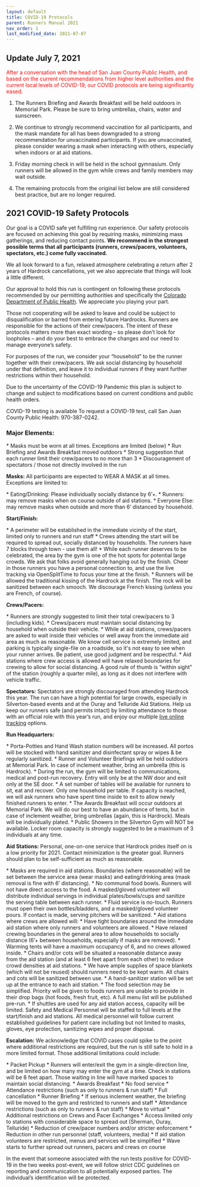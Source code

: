 ```yaml
---
layout: default
title: COVID-19 Protocols
parent: Runners Manual 2021
nav_order: 1
last_modified_date: 2021-07-07
---
```


<div style="page-break-after: always; break-after: page;"></div>

## Update July 7, 2021

<span style="color: red;">After a conversation with the head of San Juan County Public Health, and based on the current recommendations from higher level authorities and the current local levels of COVID-19, our COVID protocols are being significantly eased.</span>

1) The Runners Briefing and Awards Breakfast will be held outdoors in Memorial Park. Please be sure to bring umbrellas, chairs, water and sunscreen.

2) We continue to strongly recommend vaccination for all participants, and the mask mandate for all has been downgraded to a strong recommendation for unvaccinated participants. If you are unvaccinated, please consider wearing a mask when interacting with others, especially when indoors or at aid stations.

3) Friday morning check in will be held in the school gymnasium. Only runners will be allowed in the gym while crews and family members may wait outside.

4) The remaining protocols from the original list below are still considered best practice, but are no longer required.
 
## 2021 COVID-19 Safety Protocols

Our goal is a COVID safe yet fulfilling run experience. Our safety protocols are focused on achieving this goal by requiring masks, minimizing mass gatherings, and reducing contact points. **We recommend in the strongest possible terms that all participants (runners, crews/pacers, volunteers, spectators, etc.) come fully vaccinated.**

We all look forward to a fun, relaxed atmosphere celebrating a return after 2 years of Hardrock cancellations, yet we also appreciate that things will look a little different.  

Our approval to hold this run is contingent on following these protocols recommended by our permitting authorities and specifically the [Colorado Department of Public Health](https://covid19.colorado.gov/). We appreciate you playing your part.

Those not cooperating will be asked to leave and could be subject to disqualification or barred from entering future Hardrocks.  Runners are responsible for the actions of their crew/pacers.   The intent of these protocols matters more than exact wording – so please don’t look for loopholes – and do your best to embrace the changes and our need to manage everyone’s safety. 

For purposes of the run, we consider your “household” to be the runner together with their crew/pacers.  We ask social distancing by household under that definition, and leave it to individual runners if they want further restrictions within their household.

Due to the uncertainty of the COVID-19 Pandemic this plan is subject to change and subject to modifications based on current conditions and public health orders.

COVID-19 testing is available To request a COVID-19 test, call San Juan County Public Health: 970-387-0242.

### Major Elements: 
<div class="printme"></div>
* Masks must be worn at all times. Exceptions are limited (below)
* Run Briefing and Awards Breakfast moved outdoors
* Strong suggestion that each runner limit their crew/pacers to no more than 3 
* Discouragement of spectators / those not directly involved in the run

**Masks:** 
All participants are expected to WEAR A MASK at all times.  Exceptions are limited to:
<div class="printme"></div>
* Eating/Drinking: Please individually socially distance by 6’+.
* Runners: may remove masks when on course outside of aid stations.
* Everyone Else: may remove masks when outside and more than 6’ distanced by household.

**Start/Finish:** 
<div class="printme"></div>
* A perimeter will be established in the immediate vicinity of the start, limited only to runners and run staff
* Crews attending the start will be required to spread out, socially distanced by households.  The runners have 7 blocks through town - use them all!
* While each runner deserves to be celebrated, the area by the gym is one of the hot spots for potential large crowds.  We ask that folks avoid generally hanging out by the finish. Cheer in those runners you have a personal connection to, and use the live tracking via OpenSplitTime to focus your time at the finish.
* Runners will be allowed the traditional kissing of the Hardrock at the finish.  The rock will be sanitized between each smooch.  We discourage French kissing (unless you are French, of course).

**Crews/Pacers:** 
<div class="printme"></div>
* Runners are strongly suggested to limit their total crew/pacers to 3 (including kids).
* Crews/pacers must maintain social distancing by household when outside their vehicle.
* While at aid stations, crews/pacers are asked to wait inside their vehicles or well away from the immediate aid area as much as reasonable.  We know cell service is extremely limited, and parking is typically single-file on a roadside, so it's not easy to see when your runner arrives.  Be patient, use good judgment and be respectful.
* Aid stations where crew access is allowed will have relaxed boundaries for crewing to allow for social distancing.  A good rule of thumb is “within sight” of the station (roughly a quarter mile), as long as it does not interfere with vehicle traffic.

**Spectators:** 
Spectators are strongly discouraged from attending Hardrock this year.  The run can have a high potential for large crowds, especially in Silverton-based events and at the Ouray and Telluride Aid Stations.  Help us keep our runners safe (and permits intact) by limiting attendance to those with an official role with this year’s run, and enjoy our multiple [live online tracking](https://www.hardrock100.com/) options. 

**Run Headquarters:** 
<div class="printme"></div>
* Porta-Potties and Hand Wash station numbers will be increased.  All portos will be stocked with hand sanitizer and disinfectant spray or wipes & be regularly sanitized.
* Runner and Volunteer Briefings will be held outdoors at Memorial Park.  In case of inclement weather, bring an umbrella (this is Hardrock).
* During the run, the gym will be limited to communications, medical and post-run recovery.  Entry will only be at the NW door and exit only at the SE door.
  * A set number of tables will be available for runners to sit, eat and recover.  Only one household per table.  If capacity is reached, we will ask runners who have spent time inside to exit to allow newly finished runners to enter.
* The Awards Breakfast will occur outdoors at Memorial Park.  We will do our best to have an abundance of tents, but in case of inclement weather, bring umbrellas (again, this is Hardrock).  Meals will be individually plated.
* Public Showers in the Silverton Gym will NOT be available.  Locker room capacity is strongly suggested to be a maximum of 3 individuals at any time.

**Aid Stations:** 
Personal, one-on-one service that Hardrock prides itself on is a low priority for 2021.  Contact minimization is the greater goal.  Runners should plan to be self-sufficient as much as reasonable.
<div class="printme"></div>
* Masks are required in aid stations.  Boundaries (where reasonable) will be set between the service area (wear masks) and eating/drinking area (mask removal is fine with 6’ distancing).
* No communal food bowls.  Runners will not have direct access to the food.  A masked/gloved volunteer will distribute individual servings in individual plates/bowls/cups and sanitize the serving table between each runner.
* Fluid service is no-touch.  Runners must open their own bottles/bladders, and a masked/gloved volunteer pours.  If contact is made, serving pitchers will be sanitized.
* Aid stations where crews are allowed will:
  * Have tight boundaries around the immediate aid station where only runners and volunteers are allowed.
  * Have relaxed crewing boundaries in the general area to allow households to socially distance (6’+ between households, especially if masks are removed).
* Warming tents will have a maximum occupancy of 6, and no crews allowed inside. 
* Chairs and/or cots will be situated a reasonable distance away from the aid station (and at least 6 feet apart from each other) to reduce crowd densities at aid stations. 
* We have ample supplies of space blankets (which will not be reused) should runners need to be kept warm. All chairs and cots will be sanitized between use. 
* A hand-sanitizer station will be set up at the entrance to each aid station.
* The food selection may be simplified.  Priority will be given to foods runners are unable to provide in their drop bags (hot foods, fresh fruit, etc).  A full menu list will be published pre-run.
* If shuttles are used for any aid station access, capacity will be limited.
Safety and Medical Personnel will be staffed to full levels at the start/finish and aid stations.  All medical personnel will follow current established guidelines for patient care including but not limited to masks, gloves, eye protection, sanitizing wipes and proper disposal. 

**Escalation:** 
We acknowledge that COVID cases could spike to the point where additional restrictions are required, but the run is still safe to hold in a more limited format. Those additional limitations could include:
<div class="printme"></div>
* Packet Pickup
  * Runners will enter/exit the gym in a single-direction line, and be limited on how many may enter the gym at a time.  Check in stations will be 8 feet apart. Those waiting in line will have marked spaces to maintain social distancing.
* Awards Breakfast
  * No food service
  * Attendance restrictions (such as only to runners & run staff)
  * Full cancellation
* Runner Briefing
  * If serious inclement weather, the briefing will be moved to the gym and restricted to runners and staff
  * Attendance restrictions (such as only to runners & run staff)
  * Move to virtual
* Additional restrictions on Crews and Pacer Exchanges
  * Access limited only to stations with considerable space to spread out (Sherman, Ouray, Telluride)
  * Reduction of crew/pacer numbers and/or stricter enforcement
  * Reduction in other run personnel (staff, volunteers, media)
  * If aid station volunteers are restricted, menus and services will be simplified
* Wave starts to further spread out runners, pacers and crews on course
 
In the event that someone associated with the run tests positive for COVID-19 in the two weeks post-event, we will follow strict CDC guidelines on reporting and communication to all potentially exposed parties.  The individual’s identification will be protected.
